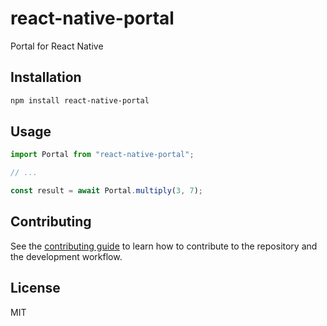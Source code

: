 # react-native-portal

Portal for React Native

## Installation

```sh
npm install react-native-portal
```

## Usage

```js
import Portal from "react-native-portal";

// ...

const result = await Portal.multiply(3, 7);
```

## Contributing

See the [contributing guide](CONTRIBUTING.md) to learn how to contribute to the repository and the development workflow.

## License

MIT
